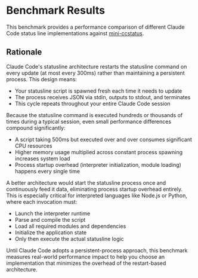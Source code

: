 # Benchmark Results

This benchmark provides a performance comparison of different Claude Code status line implementations against [mini-ccstatus](https://github.com/meeghele/mini-ccstatus).

## Rationale

Claude Code's statusline architecture restarts the statusline command on every update (at most every 300ms) rather than maintaining a persistent process. This design means:

- Your statusline script is spawned fresh each time it needs to update
- The process receives JSON via stdin, outputs to stdout, and terminates
- This cycle repeats throughout your entire Claude Code session

Because the statusline command is executed hundreds or thousands of times during a typical session, even small performance differences compound significantly:

- A script taking 500ms but executed over and over consumes significant CPU resources
- Higher memory usage multiplied across constant process spawning increases system load
- Process startup overhead (interpreter initialization, module loading) happens every single time

A better architecture would start the statusline process once and continuously feed it data, eliminating process startup overhead entirely. This is especially critical for interpreted languages like Node.js or Python, where each invocation must:
- Launch the interpreter runtime
- Parse and compile the script
- Load all required modules and dependencies
- Initialize the application state
- Only then execute the actual statusline logic

Until Claude Code adopts a persistent-process approach, this benchmark measures real-world performance impact to help you choose an implementation that minimizes the overhead of the restart-based architecture.
